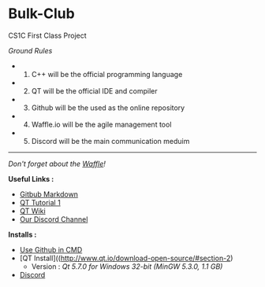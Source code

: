 # Bulk-Club
CS1C First Class Project

*Ground Rules*
- 1.  C++ will be the official programming language
- 2.  QT will be the official IDE and compiler
- 3.  Github will be the used as the online repository
- 4.  Waffle.io will be the agile management tool
- 5.  Discord will be the main communication meduim

-----

_Don't forget about the [Waffle](https://waffle.io/)!_

**Useful Links :**
 * [Gitbub Markdown](https://github.com/adam-p/markdown-here/wiki/Markdown-Cheatsheet)
 * [QT Tutorial 1](https://www.comp.nus.edu.sg/~cs3249/lecture/befinning%20Qt.pdf)
 * [QT Wiki](https://wiki.qt.io/Qt_for_Beginners)
 * [Our Discord Channel](https://discord.gg/H6k8D)

**Installs :**
 * [Use Github in CMD](http://git-scm.com/)
 * [QT Install]((http://www.qt.io/download-open-source/#section-2)
    * Version : *Qt 5.7.0 for Windows 32-bit (MinGW 5.3.0, 1.1 GB)*
 * [Discord](https://discordapp.com/)
